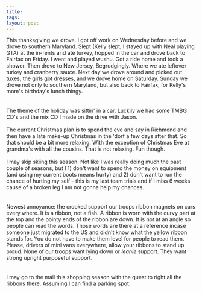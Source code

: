 ```yaml
---
title: 
tags: 
layout: post
---
```

This thanksgiving we drove.  I got off work on Wednesday before and we drove to southern Maryland.  Slept (Kelly slept, I stayed up with Neal playing GTA) at the in-rents and ate turkey, hopped in the car and drove back to Fairfax on Friday. I went and played wushu. Got a ride home and took a shower. Then drove to New Jersey, Begrudgingly.  Where we ate leftover turkey and cranberry sauce. Next day we drove around and picked out tuxes, the girls got dresses, and we drove home on Saturday. Sunday we drove not only to southern Maryland, but also back to Fairfax, for Kelly's mom's birthday's lunch thingy.  <br /><br />The theme of the holiday was sittin' in a car.  Luckily we had some TMBG CD's and the mix CD I made on the drive with Jason.<br /><br />The current Christmas plan is to spend the eve and say in Richmond and then have a late make-up Christmas in the 'dorf a few days after that.  So that should be a bit more relaxing.  With the exception of Christmas Eve at grandma's with all the cousins.  That is not relaxing.  Fun though. <br /><br />I may skip skiing this season.  Not like I was really doing much the past couple of seasons, but I 1) don't want to spend the money on equipment (and using my current boots means hurty) and 2) don't want to run the chance of hurting my self - this is my last team trials and if I miss 6 weeks cause of a broken leg I am not gonna help my chances.  <br /><br />Newest annoyance: the crooked support our troops ribbon magnets on cars every where.   It is a ribbon, not a fish.  A ribbon is worn with the curvy part at the top and the pointy ends of the ribbon are down.  It is not at an angle so people can read the words.  Those words are there at a reference incase someone just migrated to the US and didn't know what the yellow ribbon stands for.  You do not have to make them level for people to read them.  Please, drivers of mini vans everywhere, allow your ribbons to stand up proud.  None of our troops want lying down or <i>leanie</i> support.  They want strong upright purposeful support.  <br /><br />I may go to the mall this shopping season with the quest to right all the ribbons there.  Assuming I can find a parking spot.
